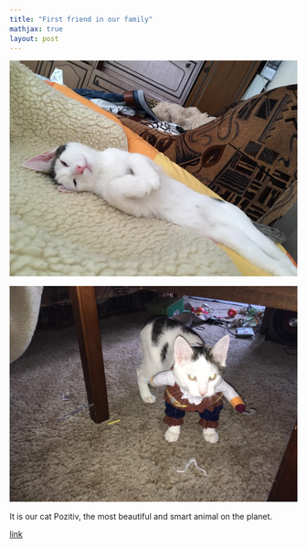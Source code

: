 ```yaml
---
title: "First friend in our family"
mathjax: true
layout: post
---
```

![Pozitiv](/assets/51044297_2023490744395961_6726160102568493056_n.jpg)

![](/assets/51240444_2023489984396037_1039754734174470144_n.jpg)

It is our cat Pozitiv, the most beautiful and smart animal on the planet.

[link](https://en.wikipedia.org/wiki/Cat)
